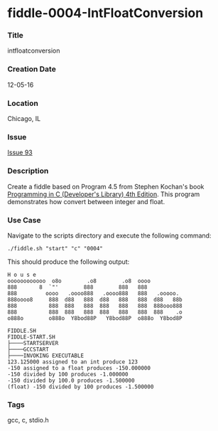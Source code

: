 fiddle-0004-IntFloatConversion
======

### Title

intfloatconversion


### Creation Date

12-05-16


### Location

Chicago, IL


### Issue

[Issue 93](https://github.com/bradyhouse/house/issues/93)


### Description

Create a fiddle based on Program 4.5 from Stephen Kochan's book [Programming in C (Developer's Library) 4th Edition](http://a.co/1QJ9MDN).  This program demonstrates how convert between integer and float.


### Use Case

Navigate to the scripts directory and execute the following command:

    ./fiddle.sh "start" "c" "0004"
    
This should produce the following output:

    H o u s e
    oooooooooooo  o8o        .o8        .o8  oooo
    888       8  `"'        888        888   888
    888         oooo   .oooo888   .oooo888   888   .ooooo.
    888oooo8     888  d88   888  d88   888   888  d88   88b
    888          888  888   888  888   888   888  888ooo888
    888          888  888   888  888   888   888  888    .o
    o888o        o888o  Y8bod88P   Y8bod88P  o888o  Y8bod8P
    
    FIDDLE.SH
    FIDDLE-START.SH
    ├────STARTSERVER
    ├────GCCSTART
    ├────INVOKING EXECUTABLE
    123.125000 assigned to an int produce 123
    -150 assigned to a float produces -150.000000
    -150 divided by 100 produces -1.000000
    -150 divided by 100.0 produces -1.500000
    (float) -150 divided by 100 produces -1.500000


### Tags

gcc, c, stdio.h

